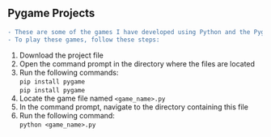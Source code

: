 ## Pygame Projects

```diff
- These are some of the games I have developed using Python and the Pygame library.<br>
- To play these games, follow these steps:
```

1. Download the project file
2. Open the command prompt in the directory where the files are located
3. Run the following commands:<br>
   `pip install pygame`<br>
   `pip install pygame`
4. Locate the game file named `<game_name>.py`
5. In the command prompt, navigate to the directory containing this file
6. Run the following command:<br>
   `python <game_name>.py`
